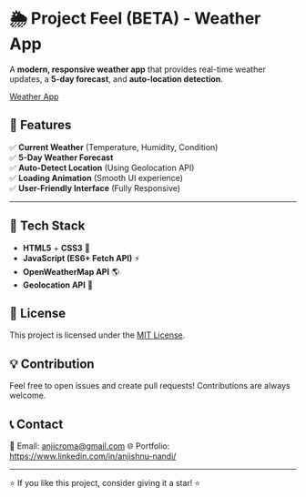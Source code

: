 
# 🌦️ Project Feel (BETA) - Weather App  
A **modern, responsive weather app** that provides real-time weather updates, a **5-day forecast**, and **auto-location detection**.  

[Weather App](https://feel-one.vercel.app/)  

## 🚀 Features  
✅ **Current Weather** (Temperature, Humidity, Condition)  
✅ **5-Day Weather Forecast**  
✅ **Auto-Detect Location** (Using Geolocation API)  
✅ **Loading Animation** (Smooth UI experience)  
✅ **User-Friendly Interface** (Fully Responsive)  

---

## 🔧 **Tech Stack**  
- **HTML5** + **CSS3** 🎨  
- **JavaScript (ES6+ Fetch API)** ⚡  
- **OpenWeatherMap API** 🌎  
- **Geolocation API** 📍  

## 📜 License

This project is licensed under the [MIT License](LICENSE).


## 💡 Contribution

Feel free to open issues and create pull requests! Contributions are always welcome.


## 📞 Contact

📧 Email: anjicroma@gmail.com 
🌐 Portfolio: https://www.linkedin.com/in/anjishnu-nandi/

---

⭐ If you like this project, consider giving it a star! ⭐


